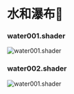 # 水和瀑布🌊

### water001.shader

![water001.shader](https://github.com/llapuras/ShaderLib/blob/master/Water/water001.gif)

### water002.shader

![water001.shader](https://github.com/llapuras/ShaderLib/blob/master/Water/water002.gif)

